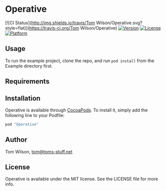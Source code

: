 # Operative

[![CI Status](http://img.shields.io/travis/Tom Wilson/Operative.svg?style=flat)](https://travis-ci.org/Tom Wilson/Operative)
[![Version](https://img.shields.io/cocoapods/v/Operative.svg?style=flat)](http://cocoapods.org/pods/Operative)
[![License](https://img.shields.io/cocoapods/l/Operative.svg?style=flat)](http://cocoapods.org/pods/Operative)
[![Platform](https://img.shields.io/cocoapods/p/Operative.svg?style=flat)](http://cocoapods.org/pods/Operative)

## Usage

To run the example project, clone the repo, and run `pod install` from the Example directory first.

## Requirements

## Installation

Operative is available through [CocoaPods](http://cocoapods.org). To install
it, simply add the following line to your Podfile:

```ruby
pod "Operative"
```

## Author

Tom Wilson, tom@toms-stuff.net

## License

Operative is available under the MIT license. See the LICENSE file for more info.
